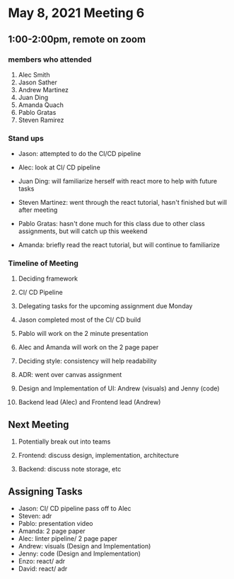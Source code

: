 # May 8, 2021 Meeting 6

## 1:00-2:00pm, remote on zoom

### members who attended
1. Alec Smith
2. Jason Sather
3. Andrew Martinez
4. Juan Ding
5. Amanda Quach
6. Pablo Gratas
7. Steven Ramirez

### Stand ups
- Jason: attempted to do the CI/CD pipeline

- Alec: look at CI/ CD pipeline

- Juan Ding: will familiarize herself with react more to help with future tasks

- Steven Martinez: went through the react tutorial, hasn't finished but will after meeting

- Pablo Gratas: hasn't done much for this class due to other class assignments, but will catch up this weekend

- Amanda: briefly read the react tutorial, but will continue to familiarize

### Timeline of Meeting
1. Deciding framework

2. CI/ CD Pipeline

3. Delegating tasks for the upcoming assignment due Monday

4. Jason completed most of the CI/ CD build

5. Pablo will work on the 2 minute presentation

6. Alec and Amanda will work on the 2 page paper

7. Deciding style: consistency will help readability

8. ADR: went over canvas assignment

9. Design and Implementation of UI: Andrew (visuals) and Jenny (code)

10. Backend lead (Alec) and Frontend lead (Andrew)

## Next Meeting
1. Potentially break out into teams

2. Frontend: discuss design, implementation, architecture

3. Backend: discuss note storage, etc

## Assigning Tasks
- Jason: CI/ CD pipeline pass off to Alec
- Steven: adr
- Pablo: presentation video
- Amanda: 2 page paper
- Alec: linter pipeline/ 2 page paper
- Andrew: visuals (Design and Implementation)
- Jenny: code (Design and Implementation)
- Enzo: react/ adr
- David: react/ adr






